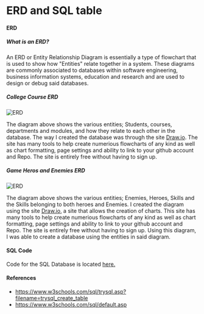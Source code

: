 # ERD and SQL table

#### ERD
##### What is an ERD?
An ERD or Entity Relationship Diagram is essentially a type of flowchart that is used to show how "Entities" relate together in a system. These diagrams are commonly associated to databases within software engineering, business information systems, education and research and are used to design or debug said databases.

##### College Course ERD
![ERD](https://github.com/LBruni98/ERD-and-SQL-table/blob/master/ERD%20Diagram.jpg)

The diagram above shows the various entities; Students, courses, departments and modules, and how they relate to each other in the database.
The way I created the database was through the site [Draw.io]. The site has many tools to help create numerious flowcharts of any kind as well as chart formatting, page settings and ability to link to your github account and Repo. The site is entirely free without having to sign up.

##### Game Heros and Enemies ERD
![ERD](https://github.com/LBruni98/ERD-and-SQL-table/blob/master/ERD%20Diagram%20for%20Game.png)

The diagram above shows the various entities; Enemies, Heroes, Skills and the Skills belonging to both heroes and Enemies. I created the diagram using the site [Draw.io], a site that allows the creation of charts. This site has many tools to help create numerious flowcharts of any kind as well as chart formatting, page settings and ability to link to your github account and Repo. The site is entirely free without having to sign up. Using this diagram, I was able to create a database using the entities in said diagram.

[Draw.io]: https://www.draw.io
#### SQL Code

Code for the SQL Database is located [here.](https://github.com/LBruni98/ERD-and-SQL-table/blob/master/Database.sql)

#### References
* https://www.w3schools.com/sql/trysql.asp?filename=trysql_create_table
* https://www.w3schools.com/sql/default.asp
